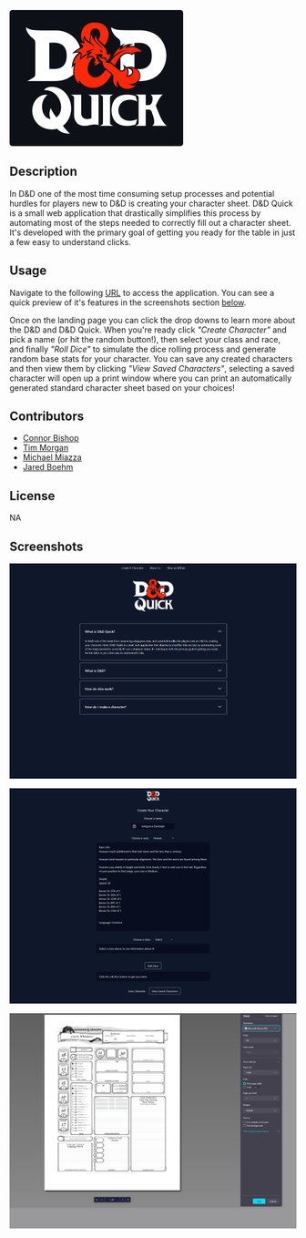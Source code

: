 ![logo](assets/img/logo_dark.png)

## Description

In D&D one of the most time consuming setup processes and potential hurdles for players new to D&D is creating your character sheet. 
D&D Quick is a small web application that drastically simplifies this process by automating most of the steps needed to correctly fill out a character sheet. 
It's developed with the primary goal of getting you ready for the table in just a few easy to understand clicks.

## Usage

Navigate to the following [URL](https://jaredboehm.github.io/dnd-quick/) to access the application. You can see a quick preview of it's features in the screenshots section [below](#screenshots).

Once on the landing page you can click the drop downs to learn more about the D&D and D&D Quick. When you're ready click *"Create Character"* and pick a name (or hit the random button!), then select your class and race, and finally *"Roll Dice"* to simulate the dice rolling process and generate random base stats for your character. You can save any created characters and then view them by clicking *"View Saved Characters"*, selecting a saved character will open up a print window where you can print an automatically generated standard character sheet based on your choices!

## Contributors
- [Connor Bishop](https://github.com/crypticsurfer)
- [Tim Morgan](https://github.com/tmorgan-dev)
- [Michael Miazza](https://github.com/FullStackCodingEngineer)
- [Jared Boehm](https://github.com/JaredBoehm)

## License

NA


## Screenshots

![Landing Page](./screenshots/landing.PNG)

![Character Creator](./screenshots/charactercreator.PNG)

![Printable Sheet](./screenshots/printable.PNG)